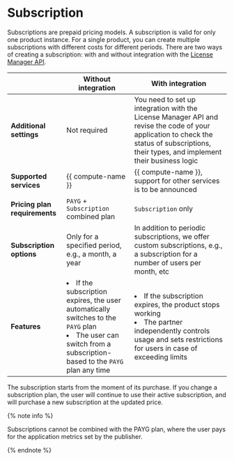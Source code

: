# Subscription

Subscriptions are prepaid pricing models. A subscription is valid for only one product instance. For a single product, you can create multiple subscriptions with different costs for different periods. There are two ways of creating a subscription: with and without integration with the [License Manager API](../license-manager/api-ref/index.md).

|   | **Without integration** | **With integration** |
|---|----------------|---------------|
| **Additional settings** | Not required | You need to set up integration with the License Manager API and revise the code of your application to check the status of subscriptions, their types, and implement their business logic |
| **Supported services** | {{ compute-name }} | {{ compute-name }}, support for other services is to be announced |
| **Pricing plan requirements** | `PAYG` + `Subscription` combined plan | `Subscription` only |
| **Subscription options** | Only for a specified period, e.g., a month, a year | In addition to periodic subscriptions, we offer custom subscriptions, e.g., a subscription for a number of users per month, etc |
| **Features** | <li>If the subscription expires, the user automatically switches to the `PAYG` plan</li><li>The user can switch from a subscription-based to the `PAYG` plan any time</li> | <li>If the subscription expires, the product stops working</li><li>The partner independently controls usage and sets restrictions for users in case of exceeding limits</li> |

The subscription starts from the moment of its purchase. If you change a subscription plan, the user will continue to use their active subscription, and will purchase a new subscription at the updated price.

{% note info %}

Subscriptions cannot be combined with the PAYG plan, where the user pays for the application metrics set by the publisher.

{% endnote %}
